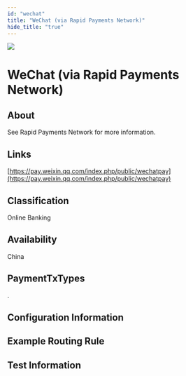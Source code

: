 ```yaml
--- 
id: "wechat" 
title: "WeChat (via Rapid Payments Network)"
hide_title: "true"
---
```

 
![](/img/providers/logos/wechat.png)

# WeChat (via Rapid Payments Network)
## About
See Rapid Payments Network for more information.

## Links
[https://pay.weixin.qq.com/index.php/public/wechatpay](https://pay.weixin.qq.com/index.php/public/wechatpay)

## Classification
Online Banking
## Availability
China
## PaymentTxTypes
.
## Configuration Information

## Example Routing Rule

## Test Information

